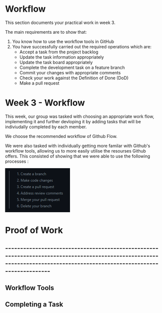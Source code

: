 # Workflow

This section documents your practical work in week 3.

The main requirements are to show that:

1. You know how to use the workflow tools in GitHub
2. You have successfully carried out the required operations which are:
   * Accept a task from the project backlog
   * Update the task information appropriately
   * Update the task board appropriately
   * Complete the development task on a feature branch
   * Commit your changes with appropriate comments
   * Check your work against the Definition of Done (DoD)
   * Make a pull request

  
# Week 3 - Workflow 

This week, our group was tasked with choosing an appropriate work flow, implementing it and further devloping it by adding tasks that will be indiviudally completed by each member. 

We choose the recommended workflow of Github Flow. 

We were also tasked with individually getting more familar with Github's workflow tools, allowing us to more easily utilise the resourses Github offers. This consisted of showing that we were able to use the following processes : 

![Image](https://github.com/CallumJSuth/Portfolio/blob/main/images/ss2-2.png)

# Proof of Work

## ------------------------------------------------------------------------------------------------------------------------------------------------------------------------

## Workflow Tools


## Completing a Task


